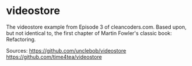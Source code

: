 videostore
==========

The videostore example from Episode 3 of cleancoders.com.
Based upon, but not identical to, the first chapter of Martin Fowler's classic book: Refactoring.

Sources:
https://github.com/unclebob/videostore
https://github.com/time4tea/videostore
